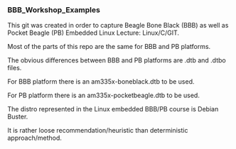 ### BBB_Workshop_Examples

This git was created in order to capture Beagle Bone Black (BBB) as well as Pocket Beagle (PB)
Embedded Linux Lecture: Linux/C/GIT.

Most of the parts of this repo are the same for BBB and PB platforms.

The obvious differences between BBB and PB platforms are .dtb and .dtbo files.

For BBB platform there is an am335x-boneblack.dtb to be used.

For PB platform there is an am335x-pocketbeagle.dtb to be used.

The distro represented in the Linux embedded BBB/PB course is Debian Buster.

It is rather loose recommendation/heuristic than deterministic approach/method.
